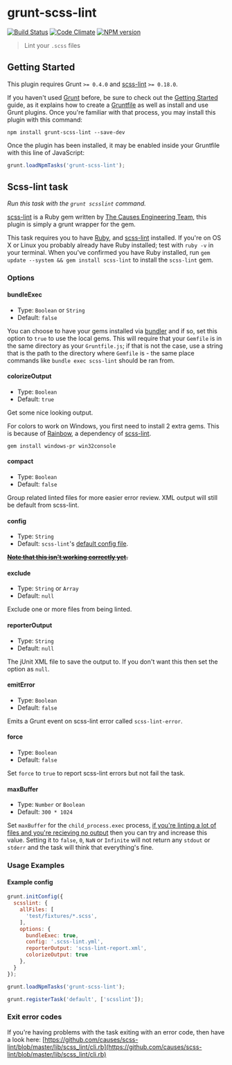 # grunt-scss-lint
[![Build Status](https://travis-ci.org/ahmednuaman/grunt-scss-lint.png?branch=master)](https://travis-ci.org/ahmednuaman/grunt-scss-lint) [![Code Climate](https://codeclimate.com/github/ahmednuaman/grunt-scss-lint.png)](https://codeclimate.com/github/ahmednuaman/grunt-scss-lint) [![NPM version](https://badge.fury.io/js/grunt-scss-lint.png)](http://badge.fury.io/js/grunt-scss-lint)

> Lint your `.scss` files

## Getting Started
This plugin requires Grunt `>= 0.4.0` and [scss-lint](https://github.com/causes/scss-lint) `>= 0.18.0`.

If you haven't used [Grunt](http://gruntjs.com/) before, be sure to check out the [Getting Started](http://gruntjs.com/getting-started) guide, as it explains how to create a [Gruntfile](http://gruntjs.com/sample-gruntfile) as well as install and use Grunt plugins. Once you're familiar with that process, you may install this plugin with this command:

```shell
npm install grunt-scss-lint --save-dev
```

Once the plugin has been installed, it may be enabled inside your Gruntfile with this line of JavaScript:

```js
grunt.loadNpmTasks('grunt-scss-lint');
```

## Scss-lint task
_Run this task with the `grunt scsslint` command._

[scss-lint](https://github.com/causes/scss-lint) is a Ruby gem written by [The Causes Engineering Team](https://github.com/causes), this plugin is simply a grunt wrapper for the gem.

This task requires you to have [Ruby](http://www.ruby-lang.org/en/downloads/), and [scss-lint](https://github.com/causes/scss-lint#installation) installed. If you're on OS X or Linux you probably already have Ruby installed; test with `ruby -v` in your terminal. When you've confirmed you have Ruby installed, run `gem update --system && gem install scss-lint` to install the `scss-lint` gem.

### Options

#### bundleExec

- Type: `Boolean` or `String`
- Default: `false`

You can choose to have your gems installed via [bundler](http://bundler.io) and if so, set this option to `true` to use the local gems. This will require that your `Gemfile` is in the same directory as your `Gruntfile.js`; if that is not the case, use a string that is the path to the directory where `Gemfile` is - the same place commands like `bundle exec scss-lint` should be ran from.

#### colorizeOutput

- Type: `Boolean`
- Default: `true`

Get some nice looking output.

For colors to work on Windows, you first need to install 2 extra gems. This is because  of [Rainbow](https://github.com/sickill/rainbow#windows-support), a dependency of [scss-lint](https://github.com/causes/scss-lint).

    gem install windows-pr win32console

#### compact

- Type: `Boolean`
- Default: `false`

Group related linted files for more easier error review. XML output will still be default from scss-lint.

#### config

- Type: `String`
- Default: `scss-lint`'s [default config file](https://github.com/causes/scss-lint/blob/master/config/default.yml).

~~**[Note that this isn't working correctly yet](https://github.com/causes/scss-lint/issues/46).**~~

#### exclude

- Type: `String` or `Array`
- Default: `null`

Exclude one or more files from being linted.

#### reporterOutput

- Type: `String`
- Default: `null`

The jUnit XML file to save the output to. If you don't want this then set the option as `null`.

#### emitError
- Type: `Boolean`
- Default: `false`

Emits a Grunt event on scss-lint error called `scss-lint-error`.

#### force

- Type: `Boolean`
- Default: `false`

Set `force` to `true` to report scss-lint errors but not fail the task.

#### maxBuffer

- Type: `Number` or `Boolean`
- Default: `300 * 1024`

Set `maxBuffer` for the `child_process.exec` process, [if you're linting a lot of files and you're recieving no output](https://github.com/ahmednuaman/grunt-scss-lint/issues/63) then you can try and increase this value. Setting it to `false`, `0`, `NaN` or `Infinite` will not return any `stdout` or `stderr` and the task will think that everything's fine.

### Usage Examples

#### Example config

```javascript
grunt.initConfig({
  scsslint: {
    allFiles: [
      'test/fixtures/*.scss',
    ],
    options: {
      bundleExec: true,
      config: '.scss-lint.yml',
      reporterOutput: 'scss-lint-report.xml',
      colorizeOutput: true
    },
  }
});

grunt.loadNpmTasks('grunt-scss-lint');

grunt.registerTask('default', ['scsslint']);
```

### Exit error codes
If you're having problems with the task exiting with an error code, then have a look here: [https://github.com/causes/scss-lint/blob/master/lib/scss_lint/cli.rb](https://github.com/causes/scss-lint/blob/master/lib/scss_lint/cli.rb)
